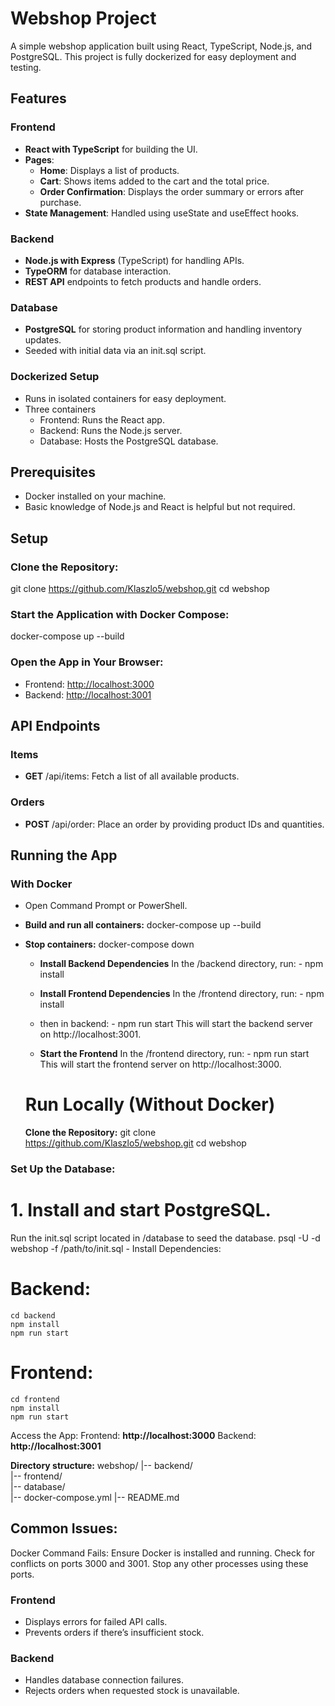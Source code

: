 # Webshop Project

A simple webshop application built using React, TypeScript, Node.js, and PostgreSQL. This project is fully dockerized for easy deployment and testing.

## Features

### Frontend
- **React with TypeScript** for building the UI.
- **Pages**:
  - **Home**: Displays a list of products.
  - **Cart**: Shows items added to the cart and the total price.
  - **Order Confirmation**: Displays the order summary or errors after purchase.
- **State Management**: Handled using useState and useEffect hooks.

### Backend
- **Node.js with Express** (TypeScript) for handling APIs.
- **TypeORM** for database interaction.
- **REST API** endpoints to fetch products and handle orders.

### Database
- **PostgreSQL** for storing product information and handling inventory updates.
- Seeded with initial data via an init.sql script.

### Dockerized Setup
- Runs in isolated containers for easy deployment.
- Three containers
  - Frontend: Runs the React app.
  - Backend: Runs the Node.js server.
  - Database: Hosts the PostgreSQL database.

## Prerequisites
- Docker installed on your machine.
- Basic knowledge of Node.js and React is helpful but not required.

## Setup

### Clone the Repository:
git clone https://github.com/Klaszlo5/webshop.git
cd webshop


### Start the Application with Docker Compose:
docker-compose up --build


### Open the App in Your Browser:
- Frontend: [http://localhost:3000](http://localhost:3000)
- Backend: [http://localhost:3001](http://localhost:3001)

## API Endpoints

### Items
- **GET** /api/items: Fetch a list of all available products.

### Orders
- **POST** /api/order: Place an order by providing product IDs and quantities.

## Running the App

### With Docker
- Open Command Prompt or PowerShell.
- **Build and run all containers:**
  docker-compose up --build

- **Stop containers:**
  docker-compose down
  
  - **Install Backend Dependencies**
  In the /backend directory, run:
		- npm install
  - **Install Frontend Dependencies**
  In the /frontend directory, run:
		- npm install
  - then in backend:
		- npm run start
  This will start the backend server on http://localhost:3001.

  - **Start the Frontend**
  In the /frontend directory, run:
		- npm run start
  This will start the frontend server on http://localhost:3000.
  # Run Locally (Without Docker)
   **Clone the Repository:**
   git clone https://github.com/Klaszlo5/webshop.git
   cd webshop

  
### Set Up the Database:

# 1. Install and start PostgreSQL.
Run the init.sql script located in /database to seed the database.
psql -U <your-username> -d webshop -f /path/to/init.sql
	- Install Dependencies:
 
# Backend:
	cd backend
	npm install
	npm run start
# Frontend:
	cd frontend
	npm install
	npm run start

Access the App:
Frontend: **http://localhost:3000**
Backend: **http://localhost:3001**

**Directory structure:**
webshop/
	|-- backend/         
	|-- frontend/        
	|-- database/         
	|-- docker-compose.yml
	|-- README.md

## Common Issues:
Docker Command Fails:
	Ensure Docker is installed and running.
	Check for conflicts on ports 3000 and 3001. Stop any other processes using these ports.


### Frontend
- Displays errors for failed API calls.
- Prevents orders if there’s insufficient stock.

### Backend
- Handles database connection failures.
- Rejects orders when requested stock is unavailable.

